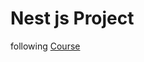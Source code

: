 # Nest js Project

following <a href="https://www.youtube.com/watch?v=xzu3QXwo1BU&ab_channel=AnsontheDeveloper">Course</a>

